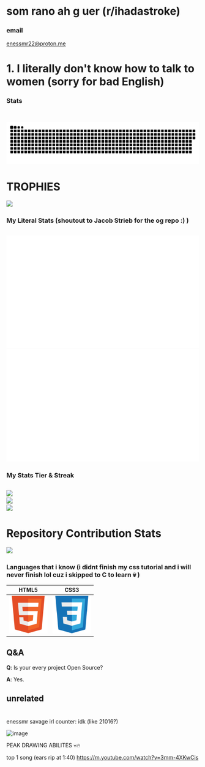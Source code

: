 # som rano ah g uer (r/ihadastroke)

### email
enessmr22@proton.me

# 1. I literally don't know how to talk to women (sorry for bad English)

<div>
  <h3>Stats</h3>
  <h2></h2>
</div>

<br>

<picture>
  <source media="(prefers-color-scheme: dark)" srcset="https://raw.githubusercontent.com/enessmr/enessmr/output/github-snake-dark.svg" />
  <source media="(prefers-color-scheme: light)" srcset="https://raw.githubusercontent.com/enessmr/enessmr/output/github-snake.svg" />
  <img alt="github-snake" src="https://raw.githubusercontent.com/enessmr/enessmr/output/github-snake.svg" />
</picture>

<h1>TROPHIES</h1>


![](https://github-profile-trophy.vercel.app/?username=enessmr&theme=shadow_green&no-frame=false&no-bg=true&margin-w=4)

<h3>My Literal Stats (shoutout to Jacob Strieb for the og repo :) )</h3>
<h2></h2>

![GitHub Stats](https://raw.githubusercontent.com/enessmr/github-stats/master/generated/overview.svg#gh-light-mode-only)
![GitHub Stats](https://raw.githubusercontent.com/enessmr/github-stats/master/generated/overview.svg#gh-dark-mode-only)



<h3>My Stats Tier & Streak</h3>
<h2></h2>

![](https://github-readme-stats.vercel.app/api?username=enessmr&theme=shadow_green&hide_border=false&include_all_commits=false&count_private=false)<br/>
![](https://nirzak-streak-stats.vercel.app/?user=enessmr&theme=shadow_green&hide_border=false)<br/>
![](https://github-readme-stats.vercel.app/api/top-langs/?username=enessmr&theme=shadow_green&hide_border=false&include_all_commits=false&count_private=false&layout=compact)



# Repository Contribution Stats
![](https://github-contributor-stats.vercel.app/api?username=enessmr&limit=5&theme=dark&combine_all_yearly_contributions=true)


### Languages that i know (i didnt finish my css tutorial and i will never finish lol cuz i skipped to C to learn 💀 )
| HTML5 | CSS3 |
| ----- | ---- |
| <img src="https://github.com/devicons/devicon/blob/master/icons/html5/html5-original.svg" height="100" width="100"> | <img src="https://github.com/devicons/devicon/blob/master/icons/css3/css3-original.svg" height="100" width="100"> |


<div>
  <h2>Q&A</h2>
</div>
<b>Q</b>: Is your every project Open Source?


<b>A</b>: Yes.

<div>
  <h2>unrelated</h2>
  <h1></h1>
</div>

enessmr savage irl counter: idk (like 21016?)

![image](https://github.com/user-attachments/assets/8a741333-c7a1-4632-ba51-eebc0d53f627)

PEAK DRAWING ABILITES 💀🔥

top 1 song (ears rip at 1:40)
https://m.youtube.com/watch?v=3mm-4XKwCis
